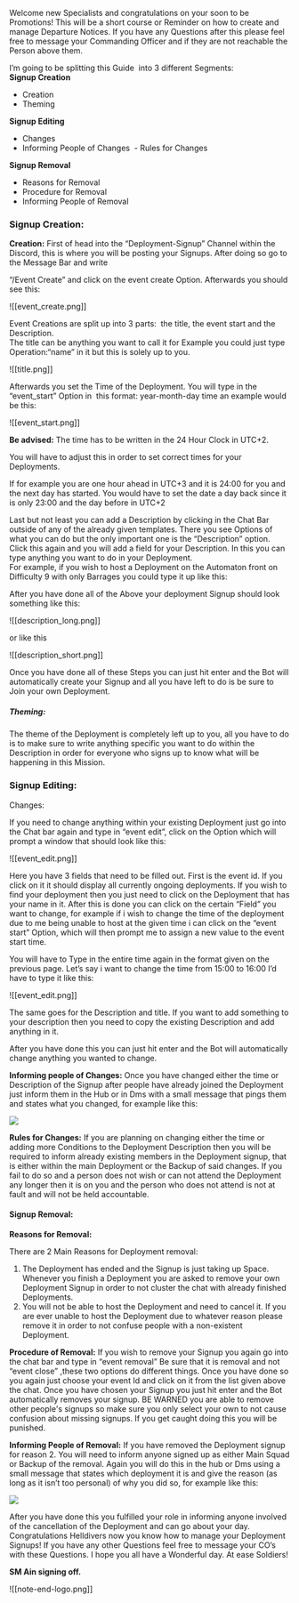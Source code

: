 Welcome new Specialists and congratulations on your soon to be Promotions! This will be a short course or Reminder on how to create and manage Departure Notices. If you have any Questions after this please feel free to message your Commanding Officer and if they are not reachable the Person above them.

I’m going to be splitting this Guide  into 3 different Segments:  
**Signup Creation**
- Creation  
- Theming  

**Signup Editing**
- Changes  
- Informing People of Changes
 - Rules for Changes

**Signup Removal**  
- Reasons for Removal
- Procedure for Removal
- Informing People of Removal

### Signup Creation:
**Creation:**
First of head into the “Deployment-Signup” Channel within the Discord, this is where you will be posting your Signups. After doing so go to the Message Bar and write 

“/Event Create” and click on the event create Option. Afterwards you should see this:  

![[event_create.png]]

Event Creations are split up into 3 parts:  the title, the event start and the Description.  
The title can be anything you want to call it for Example you could just type Operation:“name” in it but this is solely up to you.  

![[title.png]]

Afterwards you set the Time of the Deployment. You will type in the “event_start” Option in  this format: year-month-day time an example would be this:  

![[event_start.png]]

**Be advised:** The time has to be written in the 24 Hour Clock in UTC+2.

You will have to adjust this in order to set correct times for your Deployments.

If for example you are one hour ahead in UTC+3 and it is 24:00 for you and the next day has started. You would have to set the date a day back since it is only 23:00 and the day before in UTC+2

  
Last but not least you can add a Description by clicking in the Chat Bar outside of any of the already given templates. There you see Options of what you can do but the only important one is the “Description” option. Click this again and you will add a field for your Description. In this you can type anything you want to do in your Deployment.  
For example, if you wish to host a Deployment on the Automaton front on Difficulty 9 with only Barrages you could type it up like this:


After you have done all of the Above your deployment Signup should look something like this:

![[description_long.png]]

or like this

![[description_short.png]]

Once you have done all of these Steps you can just hit enter and the Bot will automatically create your Signup and all you have left to do is be sure to Join your own Deployment.

##### Theming:
The theme of the Deployment is completely left up to you, all you have to do is to make sure to write anything specific you want to do within the Description in order for everyone who signs up to know what will be happening in this Mission.

### Signup Editing:

Changes:

If you need to change anything within your existing Deployment just go into the Chat bar again and type in “event edit”, click on the Option which will prompt a window that should look like this:  

![[event_edit.png]]

Here you have 3 fields that need to be filled out. First is the event id. If you click on it it should display all currently ongoing deployments. If you wish to find your deployment then you just need to click on the Deployment that has your name in it. After this is done you can click on the certain “Field” you want to change, for example if i wish to change the time of the deployment due to me being unable to host at the given time i can click on the “event start” Option, which will then prompt me to assign a new value to the event start time.

You will have to Type in the entire time again in the format given on the previous page. Let’s say i want to change the time from 15:00 to 16:00 I’d have to type it like this:

![[event_edit.png]]

The same goes for the Description and title. If you want to add something to your description then you need to copy the existing Description and add anything in it.

After you have done this you can just hit enter and the Bot will automatically change anything you wanted to change.

**Informing people of Changes:**
Once you have changed either the time or Description of the Signup after people have already joined the Deployment just inform them in the Hub or in Dms with a small message that pings them and states what you changed, for example like this:

![](https://lh7-rt.googleusercontent.com/docsz/AD_4nXdeF_eSWgWp2WqkiXa60K6waoDD-6sfJhA4G1Bh-u5P1-cK-9TbB6gdVEMzUOuqMzAcwn0pnXzYN2750Dl7v6K475dyhQt4KOwsPPs4GTO3ixR8BiLs9ra5mUYKBFZS8i5DfcUnZpZrMhx4otvXxppKaC4?key=W5XAO3bVFvSLejVCAHP2MA)

**Rules for Changes:**
If you are planning on changing either the time or adding more Conditions to the Deployment Description then you will be required to inform already existing members in the Deployment signup, that is either within the main Deployment or the Backup of said changes. If you fail to do so and a person does not wish or can not attend the Deployment any longer then it is on you and the person who does not attend is not at fault and will not be held accountable.
#### Signup Removal:
**Reasons for Removal:**

There are 2 Main Reasons for Deployment removal:  
1. The Deployment has ended and the Signup is just taking up Space.
Whenever you finish a Deployment you are asked to remove your own Deployment Signup in order to not cluster the chat with already finished Deployments.
2. You will not be able to host the Deployment and need to cancel it.
If you are ever unable to host the Deployment due to whatever reason please remove it in order to not confuse people with a non-existent Deployment.

**Procedure of Removal:**
If you wish to remove your Signup you again go into the chat bar and type in “event removal”
Be sure that it is removal and not “event close” ,these two options do different things.
Once you have done so you again just choose your event Id and click on it from the list given above the chat. Once you have chosen your Signup you just hit enter and the Bot automatically removes your signup. BE WARNED you are able to remove other people's signups so make sure you only select your own to not cause confusion about missing signups. If you get caught doing this you will be punished.

**Informing People of Removal:**
If you have removed the Deployment signup for reason 2. You will need to inform anyone signed up as either Main Squad or Backup of the removal.
Again you will do this in the hub or Dms using a small message that states which deployment it is and give the reason (as long as it isn’t too personal) of why you did so, for example like this:

![](https://lh7-rt.googleusercontent.com/docsz/AD_4nXcQEhavL1FRH4eNnJIK4i-t-w0nQ2x4BjAJDCI8OrQ3l2ky-2ywy22A8sTqAlkKa026G97Xbt4ekwbMya8PZl3qAGn0q-8YzDRtfTgQ72QB9W5kfC7jw6zWk8K6xCgIOROKx04q_Lz53i9Tem1BRxFnIQG1?key=W5XAO3bVFvSLejVCAHP2MA)

After you have done this you fulfilled your role in informing anyone involved of the cancellation of the Deployment and can go about your day.
Congratulations Helldivers now you know how to manage your Deployment Signups!
If you have any other Questions feel free to message your CO’s with these Questions.
I hope you all have a Wonderful day. At ease Soldiers!  
  
**SM Ain signing off.**


![[note-end-logo.png]]